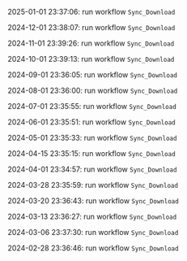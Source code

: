 2025-01-01 23:37:06: run workflow `Sync_Download` 

2024-12-01 23:38:07: run workflow `Sync_Download` 

2024-11-01 23:39:26: run workflow `Sync_Download` 

2024-10-01 23:39:13: run workflow `Sync_Download` 

2024-09-01 23:36:05: run workflow `Sync_Download` 

2024-08-01 23:36:00: run workflow `Sync_Download` 

2024-07-01 23:35:55: run workflow `Sync_Download` 

2024-06-01 23:35:51: run workflow `Sync_Download` 

2024-05-01 23:35:33: run workflow `Sync_Download` 

2024-04-15 23:35:15: run workflow `Sync_Download` 

2024-04-01 23:34:57: run workflow `Sync_Download` 

2024-03-28 23:35:59: run workflow `Sync_Download` 

2024-03-20 23:36:43: run workflow `Sync_Download` 

2024-03-13 23:36:27: run workflow `Sync_Download` 

2024-03-06 23:37:30: run workflow `Sync_Download` 

2024-02-28 23:36:46: run workflow `Sync_Download` 


